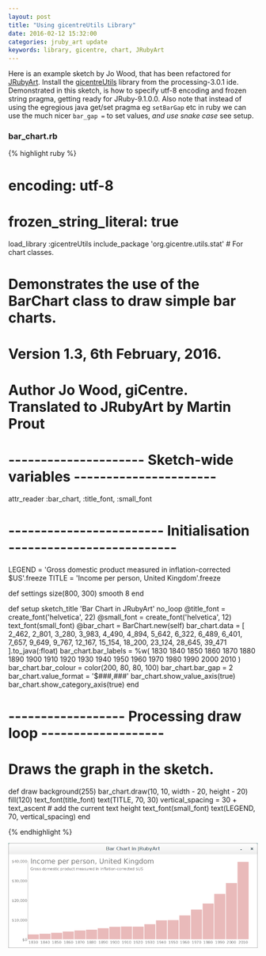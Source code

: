 ```yaml
---
layout: post
title: "Using gicentreUtils Library"
date: 2016-02-12 15:32:00
categories: jruby_art update
keywords: library, gicentre, chart, JRubyArt
---
```


Here is an example sketch by Jo Wood, that has been refactored for [JRubyArt][jruby_art]. Install the [gicentreUtils][gicentre] library from the processing-3.0.1 ide. Demonstrated in this sketch, is how to specify utf-8 encoding and frozen string pragma, getting ready for JRuby-9.1.0.0. Also note that instead of using the egregious java get/set pragma eg `setBarGap` etc in ruby we can use the much nicer `bar_gap =` to set values, _and use snake case_ see setup.

### bar_chart.rb ###

{% highlight ruby %}
# encoding: utf-8
# frozen_string_literal: true
load_library :gicentreUtils
include_package 'org.gicentre.utils.stat' # For chart classes.

# Demonstrates the use of the BarChart class to draw simple bar charts.
# Version 1.3, 6th February, 2016.
# Author Jo Wood, giCentre. Translated to JRubyArt by Martin Prout

# --------------------- Sketch-wide variables ----------------------
attr_reader :bar_chart, :title_font, :small_font

# ------------------------ Initialisation --------------------------
LEGEND = 'Gross domestic product measured in inflation-corrected $US'.freeze
TITLE = 'Income per person, United Kingdom'.freeze

def settings
  size(800, 300)
  smooth 8
end

def setup
  sketch_title 'Bar Chart in JRubyArt'
  no_loop
  @title_font = create_font('helvetica', 22)
  @small_font = create_font('helvetica', 12)
  text_font(small_font)
  @bar_chart = BarChart.new(self)
  bar_chart.data =
    [
      2_462, 2_801, 3_280, 3_983, 4_490, 4_894, 5_642, 6_322, 6_489, 6_401,
      7_657, 9_649, 9_767, 12_167, 15_154, 18_200, 23_124, 28_645, 39_471
    ].to_java(:float)
  bar_chart.bar_labels =
    %w(
      1830 1840 1850 1860 1870 1880 1890 1900 1910 1920
      1930 1940 1950 1960 1970 1980 1990 2000 2010
    )
  bar_chart.bar_colour = color(200, 80, 80, 100)
  bar_chart.bar_gap = 2
  bar_chart.value_format = '$###,###'
  bar_chart.show_value_axis(true)
  bar_chart.show_category_axis(true)
end

# ------------------ Processing draw loop -------------------

# Draws the graph in the sketch.
def draw
  background(255)
  bar_chart.draw(10, 10, width - 20, height - 20)
  fill(120)
  text_font(title_font)
  text(TITLE, 70, 30)
  vertical_spacing = 30 + text_ascent # add the current text height
  text_font(small_font)
  text(LEGEND, 70, vertical_spacing)
end

{% endhighlight %}

<img src="/assets/chart.png" />

[jruby_art]:https://ruby-processing.github.io/index.html
[gicentre]:http://www.gicentre.net/